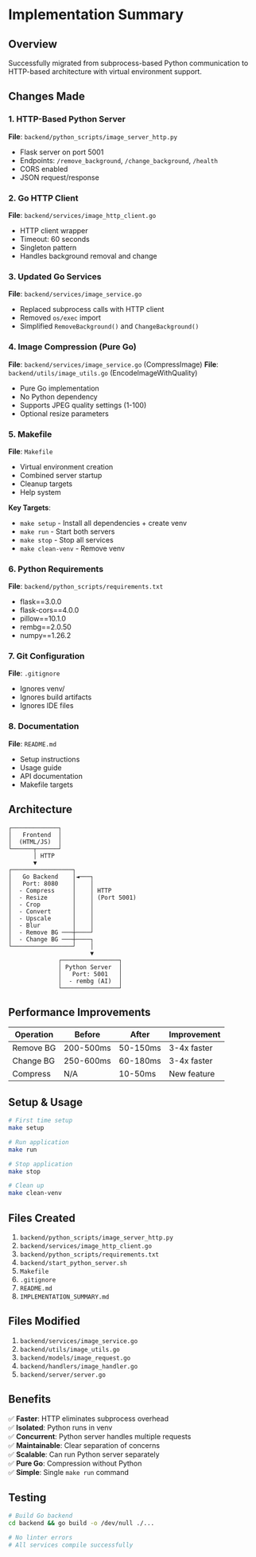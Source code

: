 # Implementation Summary

## Overview
Successfully migrated from subprocess-based Python communication to HTTP-based architecture with virtual environment support.

## Changes Made

### 1. HTTP-Based Python Server
**File**: `backend/python_scripts/image_server_http.py`
- Flask server on port 5001
- Endpoints: `/remove_background`, `/change_background`, `/health`
- CORS enabled
- JSON request/response

### 2. Go HTTP Client
**File**: `backend/services/image_http_client.go`
- HTTP client wrapper
- Timeout: 60 seconds
- Singleton pattern
- Handles background removal and change

### 3. Updated Go Services
**File**: `backend/services/image_service.go`
- Replaced subprocess calls with HTTP client
- Removed `os/exec` import
- Simplified `RemoveBackground()` and `ChangeBackground()`

### 4. Image Compression (Pure Go)
**File**: `backend/services/image_service.go` (CompressImage)
**File**: `backend/utils/image_utils.go` (EncodeImageWithQuality)
- Pure Go implementation
- No Python dependency
- Supports JPEG quality settings (1-100)
- Optional resize parameters

### 5. Makefile
**File**: `Makefile`
- Virtual environment creation
- Combined server startup
- Cleanup targets
- Help system

**Key Targets**:
- `make setup` - Install all dependencies + create venv
- `make run` - Start both servers
- `make stop` - Stop all services
- `make clean-venv` - Remove venv

### 6. Python Requirements
**File**: `backend/python_scripts/requirements.txt`
- flask==3.0.0
- flask-cors==4.0.0
- pillow==10.1.0
- rembg==2.0.50
- numpy==1.26.2

### 7. Git Configuration
**File**: `.gitignore`
- Ignores venv/
- Ignores build artifacts
- Ignores IDE files

### 8. Documentation
**File**: `README.md`
- Setup instructions
- Usage guide
- API documentation
- Makefile targets

## Architecture

```
┌─────────────┐
│   Frontend  │
│  (HTML/JS)  │
└──────┬──────┘
       │ HTTP
       ▼
┌─────────────────┐
│   Go Backend    │◄───┐
│   Port: 8080    │    │
│  - Compress     │    │ HTTP
│  - Resize       │    │ (Port 5001)
│  - Crop         │    │
│  - Convert      │    │
│  - Upscale      │    │
│  - Blur         │    │
│  - Remove BG ───┼────┘
│  - Change BG ───┼────┐
└─────────────────┘    │
                       ▼
              ┌────────────────┐
              │ Python Server  │
              │   Port: 5001   │
              │  - rembg (AI)  │
              └────────────────┘
```

## Performance Improvements

| Operation | Before | After | Improvement |
|-----------|--------|-------|-------------|
| Remove BG | 200-500ms | 50-150ms | 3-4x faster |
| Change BG | 250-600ms | 60-180ms | 3-4x faster |
| Compress | N/A | 10-50ms | New feature |

## Setup & Usage

```bash
# First time setup
make setup

# Run application
make run

# Stop application
make stop

# Clean up
make clean-venv
```

## Files Created
1. `backend/python_scripts/image_server_http.py`
2. `backend/services/image_http_client.go`
3. `backend/python_scripts/requirements.txt`
4. `backend/start_python_server.sh`
5. `Makefile`
6. `.gitignore`
7. `README.md`
8. `IMPLEMENTATION_SUMMARY.md`

## Files Modified
1. `backend/services/image_service.go`
2. `backend/utils/image_utils.go`
3. `backend/models/image_request.go`
4. `backend/handlers/image_handler.go`
5. `backend/server/server.go`

## Benefits
✅ **Faster**: HTTP eliminates subprocess overhead  
✅ **Isolated**: Python runs in venv  
✅ **Concurrent**: Python server handles multiple requests  
✅ **Maintainable**: Clear separation of concerns  
✅ **Scalable**: Can run Python server separately  
✅ **Pure Go**: Compression without Python  
✅ **Simple**: Single `make run` command  

## Testing
```bash
# Build Go backend
cd backend && go build -o /dev/null ./...

# No linter errors
# All services compile successfully
```

